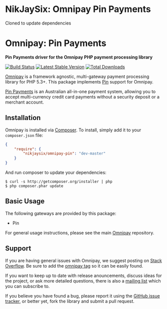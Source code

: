 # NikJaySix: Omnipay Pin Payments

Cloned to update dependencies

# Omnipay: Pin Payments

**Pin Payments driver for the Omnipay PHP payment processing library**

[![Build Status](https://travis-ci.org/thephpleague/omnipay-pin.png?branch=master)](https://travis-ci.org/thephpleague/omnipay-pin)
[![Latest Stable Version](https://poser.pugx.org/omnipay/pin/version.png)](https://packagist.org/packages/omnipay/pin)
[![Total Downloads](https://poser.pugx.org/omnipay/pin/d/total.png)](https://packagist.org/packages/omnipay/pin)

[Omnipay](https://github.com/thephpleague/omnipay) is a framework agnostic, multi-gateway payment
processing library for PHP 5.3+. This package implements [Pin](https://pinpayments.com/) support for Omnipay.

[Pin Payments](https://pinpayments.com/) is an Australian all-in-one payment system, allowing you
to accept multi-currency credit card payments without a security
deposit or a merchant account.
 
## Installation

Omnipay is installed via [Composer](http://getcomposer.org/). To install, simply add it
to your `composer.json` file:

```json
{
    "require": {
        "nikjaysix/omnipay-pin": "dev-master"
    }
}
```

And run composer to update your dependencies:

    $ curl -s http://getcomposer.org/installer | php
    $ php composer.phar update

## Basic Usage

The following gateways are provided by this package:

* Pin

For general usage instructions, please see the main [Omnipay](https://github.com/thephpleague/omnipay)
repository.

## Support

If you are having general issues with Omnipay, we suggest posting on
[Stack Overflow](http://stackoverflow.com/). Be sure to add the
[omnipay tag](http://stackoverflow.com/questions/tagged/omnipay) so it can be easily found.

If you want to keep up to date with release anouncements, discuss ideas for the project,
or ask more detailed questions, there is also a [mailing list](https://groups.google.com/forum/#!forum/omnipay) which
you can subscribe to.

If you believe you have found a bug, please report it using the [GitHub issue tracker](https://github.com/thephpleague/omnipay-pin/issues),
or better yet, fork the library and submit a pull request.
